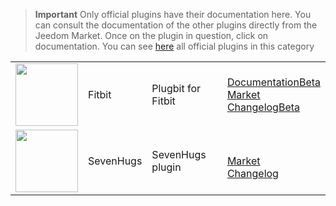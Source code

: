 
>**Important**
>Only official plugins have their documentation here. You can consult the documentation of the other plugins directly from the Jeedom Market. Once on the plugin in question, click on documentation.
>You can see [here](https://market.jeedom.com/index.php?v=d&p=market&type=plugin&categorie=health) all official plugins in this category


| | | | |
|--- | --- | --- | ---|
|<img src="fitbit/fitbit_icon.png" class="pluginLogo" width="100" />|Fitbit|Plugbit for Fitbit|[Documentation](fitbit/index.md)[Beta](fitbit/beta/index.md)<br/>[Market](https://market.jeedom.com/index.php?v=d&p=market_display&id=1018)<br/>[Changelog](fitbit/changelog.md)[Beta](fitbit/beta/changelog.md)|
|<img src="sevenhugs/sevenhugs_icon.png" class="pluginLogo" width="100" />|SevenHugs|SevenHugs plugin|<br/>[Market](https://market.jeedom.com/index.php?v=d&p=market_display&id=2492)<br/>[Changelog](sevenhugs/changelog.md)|
